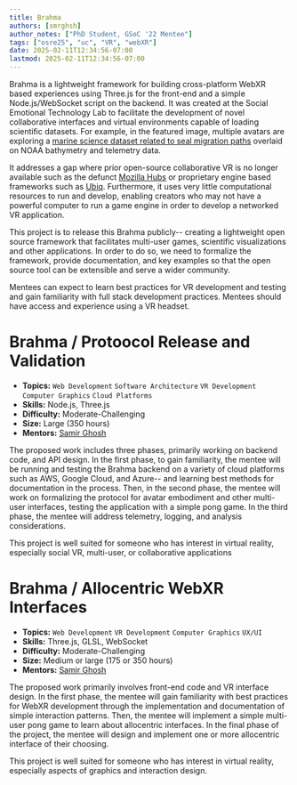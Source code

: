 ```yaml
---
title: Brahma
authors: [smrghsh]
author_notes: ["PhD Student, GSoC '22 Mentee"]
tags: ["osre25", "uc", "VR", "webXR"]
date: 2025-02-11T12:34:56-07:00
lastmod: 2025-02-11T12:34:56-07:00
---
```



Brahma is a lightweight framework for building cross-platform WebXR based experiences using Three.js for the front-end and a simple Node.js/WebSocket script on the backend. It was created at the Social Emotional Technology Lab to facilitate the development of novel collaborative interfaces and virtual environments capable of loading scientific datasets. For example, in the featured image, multiple avatars are exploring a [marine science dataset related to seal migration paths](https://www.science.org/doi/10.1126/science.adf0566) overlaid on NOAA bathymetry and telemetry data. 

It addresses a gap where prior open-source collaborative VR is no longer available such as the defunct [Mozilla Hubs](https://support.mozilla.org/en-US/kb/end-support-mozilla-hubs) or proprietary engine based frameworks such as [Ubiq](https://ubiq.online/). Furthermore, it uses very little computational resources to run and develop, enabling creators who may not have a powerful computer to run a game engine in order to develop a networked VR application.

This project is to release this Brahma publicly-- creating a lightweight open source framework that facilitates multi-user games, scientific visualizations and other applications. In order to do so, we need to formalize the framework, provide documentation, and key examples so that the open source tool can be extensible and serve a wider community.

Mentees can expect to learn best practices for VR development and testing and gain familiarity with full stack development practices. Mentees should have access and experience using a VR headset.

# Brahma / Protoocol Release and Validation

- **Topics:** `Web Development` `Software Architecture` `VR Development`  `Computer Graphics` `Cloud Platforms`
- **Skills:** Node.js, Three.js
- **Difficulty:** Moderate-Challenging
- **Size:** Large (350 hours)
- **Mentors:** [Samir Ghosh](mailto:sghosh17@ucsc.edu)

The proposed work includes three phases, primarily working on backend code, and API design. In the first phase, to gain familiarity, the mentee will be running and testing the Brahma backend on a variety of cloud platforms such as AWS, Google Cloud, and Azure-- and learning best methods for documentation in the process. Then, in the second phase, the mentee will work on formalizing the protocol for avatar embodiment and other multi-user interfaces, testing the application with a simple pong game. In the third phase, the mentee will address telemetry, logging, and analysis considerations. 

This project is well suited for someone who has interest in virtual reality, especially social VR, multi-user, or collaborative applications

# Brahma / Allocentric WebXR Interfaces
- **Topics:** `Web Development` `VR Development` `Computer Graphics` `UX/UI`
- **Skills:** Three.js, GLSL, WebSocket
- **Difficulty:** Moderate-Challenging
- **Size:** Medium or large (175 or 350 hours)
- **Mentors:** [Samir Ghosh](mailto:sghosh17@ucsc.edu)

The proposed work primarily involves front-end code and VR interface design. In the first phase, the mentee will gain familiarity with best practices for WebXR development through the implementation and documentation of simple interaction patterns. Then, the mentee will implement a simple multi-user pong game to learn about allocentric interfaces. In the final phase of the project, the mentee will design and implement one or more allocentric interface of their choosing.

This project is well suited for someone who has interest in virtual reality, especially aspects of graphics and interaction design.